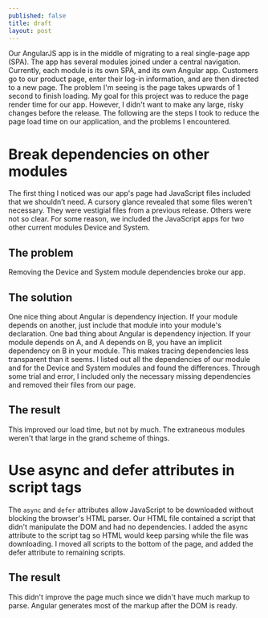 ```yaml
---
published: false
title: draft
layout: post
---
```

Our AngularJS app is in the middle of migrating to a real single-page app (SPA). The app has several modules joined under a central navigation. Currently, each module is its own SPA, and its own Angular app.
Customers go to our product page, enter their log-in information, and are then directed to a new page. The problem I'm seeing is the page takes upwards of 1 second to finish loading.
My goal for this project was to reduce the page render time for our app. However, I didn't want to make any large, risky changes before the release. The following are the steps I took to reduce the page load time on our application, and the problems I encountered.

# Break dependencies on other modules

The first thing I noticed was our app's page had JavaScript files included that we shouldn’t need. A cursory glance revealed that some files weren't necessary. They were vestigial files from a previous release. Others were not so clear. For some reason, we included the JavaScript apps for two other current modules Device and System.

## The problem

Removing the Device and System module dependencies broke our app.

## The solution

One nice thing about Angular is dependency injection. If your module depends on another, just include that module into your module's declaration. One bad thing about Angular is dependency injection. If your module depends on A, and A depends on B, you have an implicit dependency on B in your module. This makes tracing dependencies less transparent than it seems. I listed out all the dependencies of our module and for the Device and System modules and found the differences. Through some trial and error, I included only the necessary missing dependencies and removed their files from our page.

## The result

This improved our load time, but not by much. The extraneous modules weren't that large in the grand scheme of things.

# Use async and defer attributes in script tags

The `async` and `defer` attributes allow JavaScript to be downloaded without blocking the browser's HTML parser. Our HTML file contained a script that didn't manipulate the DOM and had no dependencies. I added the async attribute to the script tag so HTML would keep parsing while the file was downloading. I moved all scripts to the bottom of the page, and added the defer attribute to remaining scripts.

## The result
This didn't improve the page much since we didn't have much markup to parse. Angular generates most of the markup after the DOM is ready.